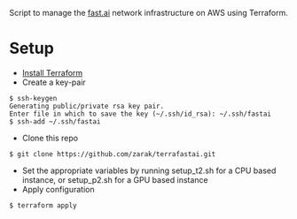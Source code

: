 Script to manage the [fast.ai](https://github.com/fastai/courses) network infrastructure on AWS using Terraform.

# Setup

- [Install Terraform](https://www.terraform.io/intro/getting-started/install.html)
- Create a key-pair 
```
$ ssh-keygen
Generating public/private rsa key pair.
Enter file in which to save the key (~/.ssh/id_rsa): ~/.ssh/fastai
$ ssh-add ~/.ssh/fastai
```
- Clone this repo
```
$ git clone https://github.com/zarak/terrafastai.git
```
- Set the appropriate variables by running setup_t2.sh for a CPU based instance, or setup_p2.sh for a GPU based
   instance
- Apply configuration
```
$ terraform apply
```
